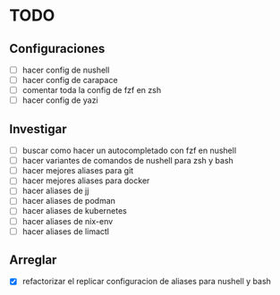 # TODO

## Configuraciones

- [ ] hacer config de nushell
- [ ] hacer config de carapace
- [ ] comentar toda la config de fzf en zsh
- [ ] hacer config de yazi

## Investigar

- [ ] buscar como hacer un autocompletado con fzf en nushell
- [ ] hacer variantes de comandos de nushell para zsh y bash
- [ ] hacer mejores aliases para git
- [ ] hacer mejores aliases para docker
- [ ] hacer aliases de jj
- [ ] hacer aliases de podman
- [ ] hacer aliases de kubernetes
- [ ] hacer aliases de nix-env
- [ ] hacer aliases de limactl

## Arreglar

- [X] refactorizar el replicar configuracion de aliases para nushell y bash
